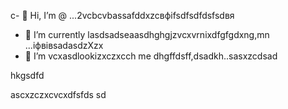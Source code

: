 c- 👋 Hi, I’m @ ...2vcbcvbassafddxzcвфіfsdfsdfdsfsdвя
- 🌱 I’m currently lasdsadseaasdhghgjzvcxvrnixdfgfgdxng,mn ...іфвівsadasdzXzx
- 💞️ I’m vcxasdlookizxczxcch me dhgffdsff,dsadkh..sasxzcdsad
<!---sdascxzcvxcxvxcvвфісчxcvаівмсsdfdsdf
yakunovichshilo/ysfdsfdakunodsffasdvafdahgradvvbss on your GitHub profile.sad
You can click the Preview link afgtoadчсs tadaadske a look at your asdchanges.xczxcxvzcx
--->hkgsdfd
ascxzczxcvcxdfsfds
sd
